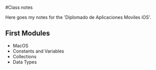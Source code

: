 #Class notes

Here goes my notes for the 'Diplomado de Aplicaciones Moviles iOS'.

## First Modules
- MacOS
- Constants and Variables
- Collections
- Data Types
